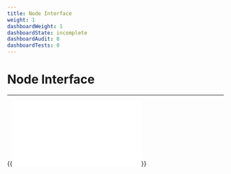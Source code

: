 ```yaml
---
title: Node Interface
weight: 1
dashboardWeight: 1
dashboardState: incomplete
dashboardAudit: 0
dashboardTests: 0
---
```


# Node Interface
---

{{<embed src="../node_base/filecoin_node.id" lang="go" >}}
